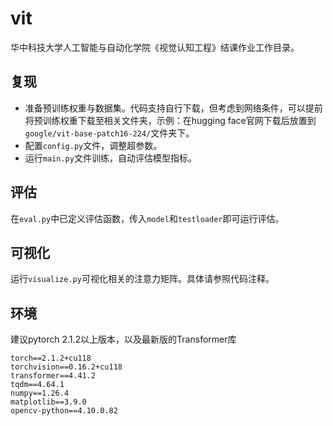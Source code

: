 # vit
华中科技大学人工智能与自动化学院《视觉认知工程》结课作业工作目录。

## 复现
- 准备预训练权重与数据集。代码支持自行下载，但考虑到网络条件，可以提前将预训练权重下载至相关文件夹，示例：在hugging face官网下载后放置到`google/vit-base-patch16-224/`文件夹下。
- 配置`config.py`文件，调整超参数。
- 运行`main.py`文件训练，自动评估模型指标。

## 评估
在`eval.py`中已定义评估函数，传入`model`和`testloader`即可运行评估。

## 可视化
运行`visualize.py`可视化相关的注意力矩阵。具体请参照代码注释。

## 环境
建议pytorch 2.1.2以上版本，以及最新版的Transformer库
```
torch==2.1.2+cu118
torchvision==0.16.2+cu118
transformer==4.41.2
tqdm==4.64.1
numpy==1.26.4
matplotlib==3.9.0
opencv-python==4.10.0.82
```
